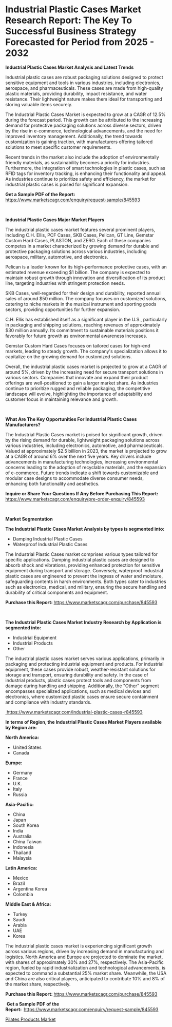 <p><h1>Industrial Plastic Cases Market Research Report: The Key To Successful Business Strategy Forecasted for Period from 2025 - 2032</h1></p><p><strong>Industrial Plastic Cases Market Analysis and Latest Trends</strong></p>
<p><p>Industrial plastic cases are robust packaging solutions designed to protect sensitive equipment and tools in various industries, including electronics, aerospace, and pharmaceuticals. These cases are made from high-quality plastic materials, providing durability, impact resistance, and water resistance. Their lightweight nature makes them ideal for transporting and storing valuable items securely.</p><p>The Industrial Plastic Cases Market is expected to grow at a CAGR of 12.5% during the forecast period. This growth can be attributed to the increasing demand for protective packaging solutions across diverse sectors, driven by the rise in e-commerce, technological advancements, and the need for improved inventory management. Additionally, the trend towards customization is gaining traction, with manufacturers offering tailored solutions to meet specific customer requirements.</p><p>Recent trends in the market also include the adoption of environmentally friendly materials, as sustainability becomes a priority for industries. Furthermore, the integration of smart technologies in plastic cases, such as RFID tags for inventory tracking, is enhancing their functionality and appeal. As industries continue to prioritize safety and efficiency, the market for industrial plastic cases is poised for significant expansion.</p></p>
<p><strong>Get a Sample PDF of the Report:&nbsp;</strong> <a href="https://www.marketscagr.com/enquiry/request-sample/845593?utm_campaign=3277&utm_medium=2&utm_source=Github&utm_content=ia&utm_term=04042025&utm_id=industrial-plastic-cases">https://www.marketscagr.com/enquiry/request-sample/845593</a></p>
<p>&nbsp;</p>
<p><strong>Industrial Plastic Cases Major Market Players</strong></p>
<p><p>The industrial plastic cases market features several prominent players, including C.H. Ellis, PCF Cases, SKB Cases, Pelican, GT Line, Gemstar Custom Hard Cases, PLASTON, and ZERO. Each of these companies competes in a market characterized by growing demand for durable and protective packaging solutions across various industries, including aerospace, military, automotive, and electronics.</p><p>Pelican is a leader known for its high-performance protective cases, with an estimated revenue exceeding $1 billion. The company is expected to maintain robust growth through innovation and diversification of its product line, targeting industries with stringent protection needs.</p><p>SKB Cases, well-regarded for their design and durability, reported annual sales of around $50 million. The company focuses on customized solutions, catering to niche markets in the musical instrument and sporting goods sectors, providing opportunities for further expansion.</p><p>C.H. Ellis has established itself as a significant player in the U.S., particularly in packaging and shipping solutions, reaching revenues of approximately $30 million annually. Its commitment to sustainable materials positions it favorably for future growth as environmental awareness increases.</p><p>Gemstar Custom Hard Cases focuses on tailored cases for high-end markets, leading to steady growth. The company's specialization allows it to capitalize on the growing demand for customized solutions.</p><p>Overall, the industrial plastic cases market is projected to grow at a CAGR of around 5%, driven by the increasing need for secure transport solutions in various sectors. Companies that innovate and expand their product offerings are well-positioned to gain a larger market share. As industries continue to prioritize rugged and reliable packaging, the competitive landscape will evolve, highlighting the importance of adaptability and customer focus in maintaining relevance and growth.</p></p>
<p>&nbsp;</p>
<p><strong>What Are The Key Opportunities For Industrial Plastic Cases Manufacturers?</strong></p>
<p><p>The Industrial Plastic Cases market is poised for significant growth, driven by the rising demand for durable, lightweight packaging solutions across various industries, including electronics, automotive, and pharmaceuticals. Valued at approximately $2.5 billion in 2023, the market is projected to grow at a CAGR of around 6% over the next five years. Key drivers include advancements in manufacturing technologies, increasing environmental concerns leading to the adoption of recyclable materials, and the expansion of e-commerce. Future trends indicate a shift towards customizable and modular case designs to accommodate diverse consumer needs, enhancing both functionality and aesthetics.</p></p>
<p><strong>Inquire or Share Your Questions If Any Before Purchasing This Report:</strong> <a href="https://www.marketscagr.com/enquiry/pre-order-enquiry/845593?utm_campaign=3277&utm_medium=2&utm_source=Github&utm_content=ia&utm_term=04042025&utm_id=industrial-plastic-cases">https://www.marketscagr.com/enquiry/pre-order-enquiry/845593</a></p>
<p>&nbsp;</p>
<p><strong>Market Segmentation</strong></p>
<p><strong>The Industrial Plastic Cases Market Analysis by types is segmented into:</strong></p>
<p><ul><li>Damping Industrial Plastic Cases</li><li>Waterproof Industrial Plastic Cases</li></ul></p>
<p><p>The Industrial Plastic Cases market comprises various types tailored for specific applications. Damping industrial plastic cases are designed to absorb shock and vibrations, providing enhanced protection for sensitive equipment during transport and storage. Conversely, waterproof industrial plastic cases are engineered to prevent the ingress of water and moisture, safeguarding contents in harsh environments. Both types cater to industries such as electronics, medical, and military, ensuring the secure handling and durability of critical components and equipment.</p></p>
<p><strong>Purchase this Report:&nbsp;</strong><a href="https://www.marketscagr.com/purchase/845593?utm_campaign=3277&utm_medium=2&utm_source=Github&utm_content=ia&utm_term=04042025&utm_id=industrial-plastic-cases">https://www.marketscagr.com/purchase/845593</a></p>
<p>&nbsp;</p>
<p><strong>The Industrial Plastic Cases Market Industry Research by Application is segmented into:</strong></p>
<p><ul><li>Industrial Equipment</li><li>Industrial Products</li><li>Other</li></ul></p>
<p><p>The industrial plastic cases market serves various applications, primarily in packaging and protecting industrial equipment and products. For industrial equipment, these cases provide robust, weather-resistant solutions for storage and transport, ensuring durability and safety. In the case of industrial products, plastic cases protect tools and components from damage during handling and shipping. Additionally, the "Other" segment encompasses specialized applications, such as medical devices and electronics, where customized plastic cases ensure secure containment and compliance with industry standards.</p></p>
<p><a href="https://www.marketscagr.com/industrial-plastic-cases-r845593?utm_campaign=3277&utm_medium=2&utm_source=Github&utm_content=ia&utm_term=04042025&utm_id=industrial-plastic-cases">&nbsp;https://www.marketscagr.com/industrial-plastic-cases-r845593</a></p>
<p><strong>In terms of Region, the Industrial Plastic Cases Market Players available by Region are:</strong></p>
<p>
    <p> <strong> North America: </strong>
        <ul>
            <li>United States</li>
            <li>Canada</li>
        </ul>
        </p> 
    <p> <strong> Europe: </strong>
        <ul>
            <li>Germany</li>
            <li>France</li>
            <li>U.K.</li>
            <li>Italy</li>
            <li>Russia</li>
        </ul>
        </p> 
    <p> <strong> Asia-Pacific: </strong>
        <ul>
            <li>China</li>
            <li>Japan</li>
            <li>South Korea</li>
            <li>India</li>
            <li>Australia</li>
            <li>China Taiwan</li>
            <li>Indonesia</li>
            <li>Thailand</li>
            <li>Malaysia</li>
        </ul>
        </p> 
    <p> <strong> Latin America: </strong>
        <ul>
            <li>Mexico</li>
            <li>Brazil</li>
            <li>Argentina Korea</li>
            <li>Colombia</li>
        </ul>
        </p> 
    <p> <strong> Middle East & Africa: </strong>
        <ul>
            <li>Turkey</li>
            <li>Saudi</li>
            <li>Arabia</li>
            <li>UAE</li>
            <li>Korea</li>
        </ul>
    </p>
    </p>
<p><p>The industrial plastic cases market is experiencing significant growth across various regions, driven by increasing demand in manufacturing and logistics. North America and Europe are projected to dominate the market, with shares of approximately 30% and 27%, respectively. The Asia-Pacific region, fueled by rapid industrialization and technological advancements, is expected to command a substantial 25% market share. Meanwhile, the USA and China are also critical players, anticipated to contribute 10% and 8% of the market share, respectively.</p></p>
<p><strong>Purchase this Report: </strong><a href="https://www.marketscagr.com/purchase/845593?utm_campaign=3277&utm_medium=2&utm_source=Github&utm_content=ia&utm_term=04042025&utm_id=industrial-plastic-cases">https://www.marketscagr.com/purchase/845593</a></p>
<p>&nbsp;<strong>Get a Sample PDF of the Report:&nbsp;&nbsp;</strong><a href="https://www.marketscagr.com/enquiry/request-sample/845593?utm_campaign=3277&utm_medium=2&utm_source=Github&utm_content=ia&utm_term=04042025&utm_id=industrial-plastic-cases">https://www.marketscagr.com/enquiry/request-sample/845593</a></p>
<p><strong></strong></p>
<p><p><a href="https://github.com/lanuskarnajc/Market-Research-Report-List-1/blob/main/pilates-products-market.md?utm_campaign=3277&utm_medium=2&utm_source=Github&utm_content=ia&utm_term=04042025&utm_id=industrial-plastic-cases">Pilates Products Market</a></p></p>